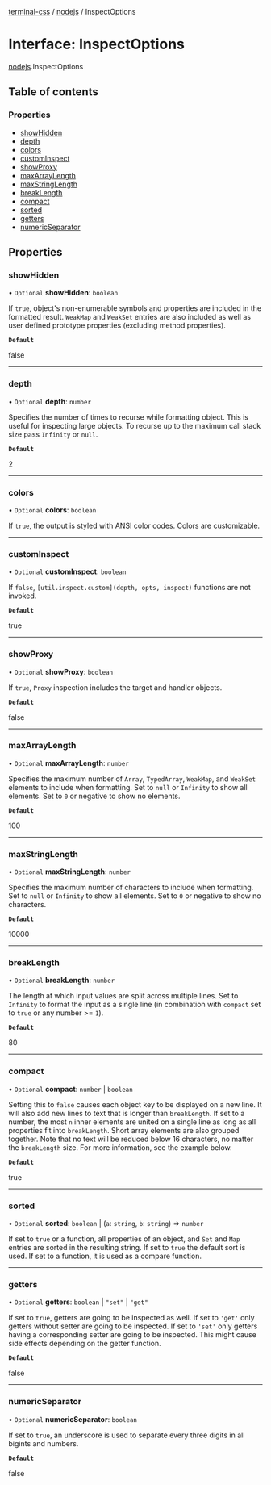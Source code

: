 [terminal-css](../README.md) / [nodejs](../modules/nodejs.md) / InspectOptions

# Interface: InspectOptions

[nodejs](../modules/nodejs.md).InspectOptions

## Table of contents

### Properties

- [showHidden](nodejs.InspectOptions.md#showhidden)
- [depth](nodejs.InspectOptions.md#depth)
- [colors](nodejs.InspectOptions.md#colors)
- [customInspect](nodejs.InspectOptions.md#custominspect)
- [showProxy](nodejs.InspectOptions.md#showproxy)
- [maxArrayLength](nodejs.InspectOptions.md#maxarraylength)
- [maxStringLength](nodejs.InspectOptions.md#maxstringlength)
- [breakLength](nodejs.InspectOptions.md#breaklength)
- [compact](nodejs.InspectOptions.md#compact)
- [sorted](nodejs.InspectOptions.md#sorted)
- [getters](nodejs.InspectOptions.md#getters)
- [numericSeparator](nodejs.InspectOptions.md#numericseparator)

## Properties

### showHidden

• `Optional` **showHidden**: `boolean`

If `true`, object's non-enumerable symbols and properties are included in the formatted result.
`WeakMap` and `WeakSet` entries are also included as well as user defined prototype properties (excluding method properties).

**`Default`**

false

___

### depth

• `Optional` **depth**: `number`

Specifies the number of times to recurse while formatting object.
This is useful for inspecting large objects.
To recurse up to the maximum call stack size pass `Infinity` or `null`.

**`Default`**

2

___

### colors

• `Optional` **colors**: `boolean`

If `true`, the output is styled with ANSI color codes. Colors are customizable.

___

### customInspect

• `Optional` **customInspect**: `boolean`

If `false`, `[util.inspect.custom](depth, opts, inspect)` functions are not invoked.

**`Default`**

true

___

### showProxy

• `Optional` **showProxy**: `boolean`

If `true`, `Proxy` inspection includes the target and handler objects.

**`Default`**

false

___

### maxArrayLength

• `Optional` **maxArrayLength**: `number`

Specifies the maximum number of `Array`, `TypedArray`, `WeakMap`, and `WeakSet` elements
to include when formatting. Set to `null` or `Infinity` to show all elements.
Set to `0` or negative to show no elements.

**`Default`**

100

___

### maxStringLength

• `Optional` **maxStringLength**: `number`

Specifies the maximum number of characters to
include when formatting. Set to `null` or `Infinity` to show all elements.
Set to `0` or negative to show no characters.

**`Default`**

10000

___

### breakLength

• `Optional` **breakLength**: `number`

The length at which input values are split across multiple lines.
Set to `Infinity` to format the input as a single line
(in combination with `compact` set to `true` or any number >= `1`).

**`Default`**

80

___

### compact

• `Optional` **compact**: `number` \| `boolean`

Setting this to `false` causes each object key
to be displayed on a new line. It will also add new lines to text that is
longer than `breakLength`. If set to a number, the most `n` inner elements
are united on a single line as long as all properties fit into
`breakLength`. Short array elements are also grouped together. Note that no
text will be reduced below 16 characters, no matter the `breakLength` size.
For more information, see the example below.

**`Default`**

true

___

### sorted

• `Optional` **sorted**: `boolean` \| (`a`: `string`, `b`: `string`) => `number`

If set to `true` or a function, all properties of an object, and `Set` and `Map`
entries are sorted in the resulting string.
If set to `true` the default sort is used.
If set to a function, it is used as a compare function.

___

### getters

• `Optional` **getters**: `boolean` \| ``"set"`` \| ``"get"``

If set to `true`, getters are going to be
inspected as well. If set to `'get'` only getters without setter are going
to be inspected. If set to `'set'` only getters having a corresponding
setter are going to be inspected. This might cause side effects depending on
the getter function.

**`Default`**

false

___

### numericSeparator

• `Optional` **numericSeparator**: `boolean`

If set to `true`, an underscore is used to separate every three digits in all bigints and numbers.

**`Default`**

false
